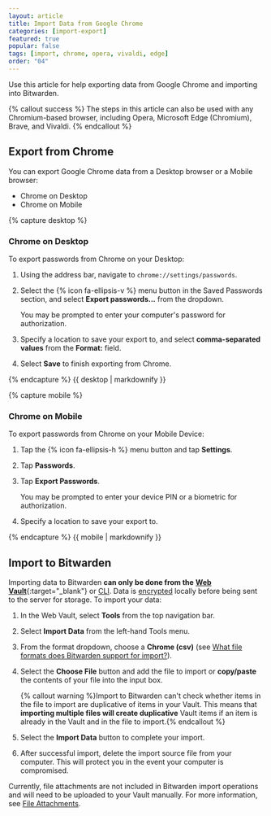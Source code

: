 ```yaml
---
layout: article
title: Import Data from Google Chrome
categories: [import-export]
featured: true
popular: false
tags: [import, chrome, opera, vivaldi, edge]
order: "04"
---
```


Use this article for help exporting data from Google Chrome and importing into Bitwarden.

{% callout success %}
The steps in this article can also be used with any Chromium-based browser, including Opera, Microsoft Edge (Chromium), Brave, and Vivaldi.
{% endcallout %}

## Export from Chrome

You can export Google Chrome data from a Desktop browser or a Mobile browser:

<ul class="nav nav-tabs" id="myTab" role="tablist">
  <li class="nav-item" role="presentation">
    <a class="nav-link active" id="desktab" data-bs-toggle="tab" data-target="#desk" role="tab" aria-controls="desk" aria-selected="true">Chrome on Desktop</a>
  </li>
  <li class="nav-item" role="presentation">
    <a class="nav-link" id="mobiletab" data-bs-toggle="tab" data-target="#mobile" role="tab" aria-controls="mobile" aria-selected="false">Chrome on Mobile</a>
  </li>
</ul>

<div class="tab-content" id="clientsContent">
  <div class="tab-pane show active" id="desk" role="tabpanel" aria-labelledby="desktab">
{% capture desktop %}

### Chrome on Desktop

To export passwords from Chrome on your Desktop:

1. Using the address bar, navigate to `chrome://settings/passwords`.
2. Select the {% icon fa-ellipsis-v %} menu button in the Saved Passwords section, and select **Export passwords...** from the dropdown.

   You may be prompted to enter your computer's password for authorization.
3. Specify a location to save your export to, and select **comma-separated values** from the **Format:** field.
4. Select **Save** to finish exporting from Chrome.

{% endcapture %}
{{ desktop | markdownify }}
  </div>
  <div class="tab-pane" id="mobile" role="tabpanel" aria-labelledby="mobiletab">
{% capture mobile %}

### Chrome on Mobile

To export passwords from Chrome on your Mobile Device:

1. Tap the {% icon fa-ellipsis-h %} menu button and tap **Settings**.
2. Tap **Passwords**.
3. Tap **Export Passwords**.

   You may be prompted to enter your device PIN or a biometric for authorization.
4. Specify a location to save your export to.

{% endcapture %}
{{ mobile | markdownify }}
  </div>
</div>

## Import to Bitwarden

Importing data to Bitwarden **can only be done from the** [**Web Vault**](https://vault.bitwarden.com){:target="\_blank"} or [CLI](/cli/#import). Data is [encrypted](/what-encryption-is-used/) locally before being sent to the server for storage. To import your data:

 1. In the Web Vault, select **Tools** from the top navigation bar.
 2. Select **Import Data** from the left-hand Tools menu.
 3. From the format dropdown, choose a **Chrome (csv)** (see [What file formats does Bitwarden support for import?](/import-faqs/#q-what-file-formats-does-bitwarden-support-for-import)).

 5. Select the **Choose File** button and add the file to import or **copy/paste** the contents of your file into the input box.

    {% callout warning %}Import to Bitwarden can't check whether items in the file to import are duplicative of items in your Vault. This means that **importing multiple files will create duplicative** Vault items if an item is already in the Vault and in the file to import.{% endcallout %}
 6. Select the **Import Data** button to complete your import.
 7. After successful import, delete the import source file from your computer. This will protect you in the event your computer is compromised.

Currently, file attachments are not included in Bitwarden import operations and will need to be uploaded to your Vault manually. For more information, see [File Attachments](/attachments/#attach-a-file).
